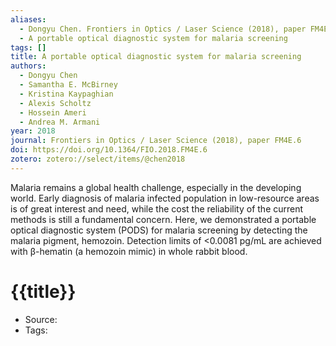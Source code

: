 ```yaml
---
aliases:
  - Dongyu Chen. Frontiers in Optics / Laser Science (2018), paper FM4E.6. 2018
  - A portable optical diagnostic system for malaria screening
tags: []
title: A portable optical diagnostic system for malaria screening
authors:
  - Dongyu Chen
  - Samantha E. McBirney
  - Kristina Kaypaghian
  - Alexis Scholtz
  - Hossein Ameri
  - Andrea M. Armani
year: 2018
journal: Frontiers in Optics / Laser Science (2018), paper FM4E.6
doi: https://doi.org/10.1364/FIO.2018.FM4E.6
zotero: zotero://select/items/@chen2018
---
```

<!-- START_ABSTRACT -->
Malaria remains a global health challenge, especially in the developing world. Early diagnosis of malaria infected population in low-resource areas is of great interest and need, while the cost the reliability of the current methods is still a fundamental concern. Here, we demonstrated a portable optical diagnostic system (PODS) for malaria screening by detecting the malaria pigment, hemozoin. Detection limits of &lt;0.0081 pg/mL are achieved with β-hematin (a hemozoin mimic) in whole rabbit blood.
<!-- END_ABSTRACT -->

<!-- START_TEMPLATE -->
# {{title}}

- Source:
- Tags: 
<!-- END_TEMPLATE -->